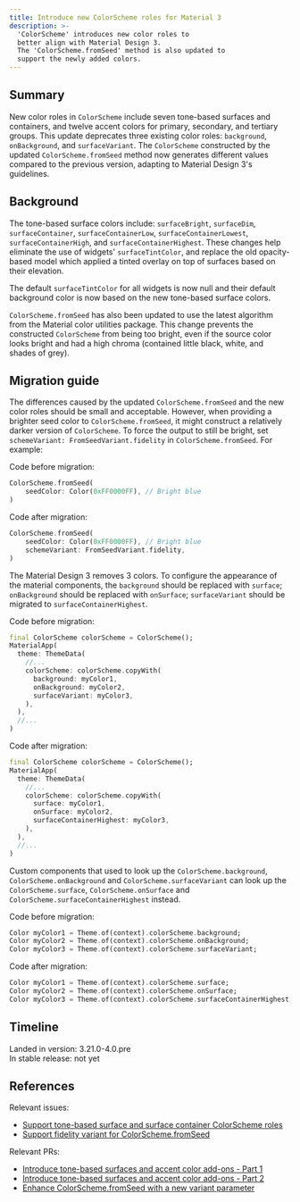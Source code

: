 ```yaml
---
title: Introduce new ColorScheme roles for Material 3
description: >-
  'ColorScheme' introduces new color roles to
  better align with Material Design 3.
  The 'ColorScheme.fromSeed' method is also updated to
  support the newly added colors.
---
```


## Summary

New color roles in `ColorScheme` include seven tone-based surfaces and
containers, and twelve accent colors for primary, secondary, and tertiary groups.
This update deprecates three existing color roles: `background`, `onBackground`,
and `surfaceVariant`. The `ColorScheme` constructed by the updated 
`ColorScheme.fromSeed` method now generates different values compared to the 
previous version, adapting to Material Design 3's guidelines.

## Background

The tone-based surface colors include: `surfaceBright`, `surfaceDim`,
`surfaceContainer`, `surfaceContainerLow`, `surfaceContainerLowest`,
`surfaceContainerHigh`, and `surfaceContainerHighest`. These changes help 
eliminate the use of widgets' `surfaceTintColor`, and replace the old 
opacity-based model which applied a tinted overlay on top of surfaces based 
on their elevation.  

The default `surfaceTintColor` for all widgets is now null and their default
background color is now based on the new tone-based surface colors.

`ColorScheme.fromSeed` has also been updated to use the latest algorithm from
the Material color utilities package. This change prevents the constructed 
`ColorScheme` from being too bright, even if the source color looks bright and
had a high chroma (contained little black, white, and shades of grey).

## Migration guide

The differences caused by the updated `ColorScheme.fromSeed` and the new color
roles should be small and acceptable. However, when providing a brighter
seed color to `ColorScheme.fromSeed`, it might construct a relatively darker
version of `ColorScheme`. To force the output to still be bright, set 
`schemeVariant: FromSeedVariant.fidelity` in `ColorScheme.fromSeed`. For 
example:

Code before migration:

```dart
ColorScheme.fromSeed(
    seedColor: Color(0xFF0000FF), // Bright blue
)
```

Code after migration:

```dart
ColorScheme.fromSeed(
    seedColor: Color(0xFF0000FF), // Bright blue
    schemeVariant: FromSeedVariant.fidelity,
)
```

The Material Design 3 removes 3 colors. To configure the appearance of the
material components, the `background` should be replaced with `surface`;
`onBackground` should be replaced with `onSurface`; `surfaceVariant` should be
migrated to `surfaceContainerHighest`.

Code before migration:

```dart
final ColorScheme colorScheme = ColorScheme();
MaterialApp(
  theme: ThemeData(
    //...
    colorScheme: colorScheme.copyWith(
      background: myColor1,
      onBackground: myColor2,
      surfaceVariant: myColor3,
    ),
  ),
  //...
)
```

Code after migration:

```dart
final ColorScheme colorScheme = ColorScheme();
MaterialApp(
  theme: ThemeData(
    //...
    colorScheme: colorScheme.copyWith(
      surface: myColor1,
      onSurface: myColor2,
      surfaceContainerHighest: myColor3,
    ),
  ),
  //...
)
```

Custom components that used to look up the `ColorScheme.background`,
`ColorScheme.onBackground` and `ColorScheme.surfaceVariant` can look up the
`ColorScheme.surface`, `ColorScheme.onSurface` and
`ColorScheme.surfaceContainerHighest` instead.

Code before migration:

```dart
Color myColor1 = Theme.of(context).colorScheme.background;
Color myColor2 = Theme.of(context).colorScheme.onBackground;
Color myColor3 = Theme.of(context).colorScheme.surfaceVariant;
```

Code after migration:

```dart
Color myColor1 = Theme.of(context).colorScheme.surface;
Color myColor2 = Theme.of(context).colorScheme.onSurface;
Color myColor3 = Theme.of(context).colorScheme.surfaceContainerHighest;
```

## Timeline

Landed in version: 3.21.0-4.0.pre<br>
In stable release: not yet

## References

Relevant issues:

* [Support tone-based surface and surface container ColorScheme roles][]
* [Support fidelity variant for ColorScheme.fromSeed][]

Relevant PRs:

* [Introduce tone-based surfaces and accent color add-ons - Part 1][]
* [Introduce tone-based surfaces and accent color add-ons - Part 2][]
* [Enhance ColorScheme.fromSeed with a new variant parameter][]

[Support tone-based surface and surface container ColorScheme roles]: {{site.repo.flutter}}/issues/115912
[Support fidelity variant for ColorScheme.fromSeed]: {{site.repo.flutter}}/issues/[144649]
[Introduce tone-based surfaces and accent color add-ons - Part 1]: {{site.repo.flutter}}/pull/[142654]
[Introduce tone-based surfaces and accent color add-ons - Part 2]: {{site.repo.flutter}}/pull/[144273]
[Enhance ColorScheme.fromSeed with a new variant parameter]: {{site.repo.flutter}}/pull/[144805]
